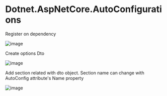 # Dotnet.AspNetCore.AutoConfigurations

Register on dependency

![image](https://user-images.githubusercontent.com/57223732/141736148-60ba88f3-9e83-4dbd-b6f3-660fb5fb0a59.png)

Create options Dto 

![image](https://user-images.githubusercontent.com/57223732/141736271-54838cd8-a3ee-4477-ace9-4e8eca959533.png)

Add section related with dto object. Section name can change with AutoConfig attribute's Name property

![image](https://user-images.githubusercontent.com/57223732/141736409-5186d1a3-072f-4b8e-a8ff-a1adf480b1ba.png)
